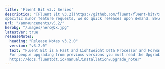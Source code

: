 ```yaml
---
title: 'Fluent Bit v3.2 Series'
description: "[Fluent Bit v3.2](https://github.com/fluent/fluent-bit/tree/master) is the new **stable branch** for production usage. Based on bug reports or
specific minor feature requests, we do quick releases upon demand. Below is a list of the notes for each version."
url: "/announcements/v3.2/"
herobg: "/images/hero@2x.jpg"
latestVer: true
releaseNotes:
  heading: "Release Notes v3.2.0"
  version: "v3.2.0"
  text: "Fluent Bit is a Fast and Lightweight Data Processor and Forwarder for Linux, BSD and OSX. We are proud to announce the availability of Fluent Bit v1.9.9. <br>
  For people upgrading from previous versions you must read the Upgrading Notes section of our documentation:
  https://docs.fluentbit.io/manual/installation/upgrade_notes"
---
```


